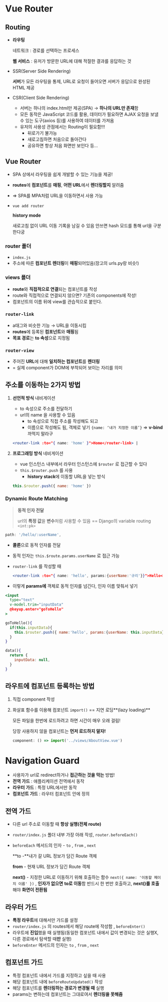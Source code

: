 # Vue Router

## Routing

- **라우팅**
  
  네트워크 : 경로를 선택하는 프로세스
  
  **웹 서비스** : 유저가 방문한 URL에 대해 적절한 결과를 응답하는 것

- SSR(Server Side Rendering)
  
  **서버**가 모든 라우팅을 통제, URL로 요청이 들어오면 서버가 응답으로 완성된 HTML 제공

- CSR(Client Side Rendering)
  
  - 서버는 하나의 index.html만 제공(SPA) → **하나의 URL만 존재**함
  - 모든 동작은 JavaScript 코드를 활용, 데이터가 필요하면 AJAX 요청을 보낼 수 있는 도구(axios 등)를 사용하여 데이터를 가져옴
  - 유저의 사용성 관점에서는 Routing이 필요함!!!
    - 뒤로가기 불가능
    - 새로고침하면 처음으로 돌아간다
    - 공유하면 항상 처음 화면만 보인다 등…

## Vue Router

- SPA 상에서 라우팅을 쉽게 개발할 수 있는 기능을 제공!

- **routes**에 **컴포넌트**를 **매핑**, **어떤 URL**에서 **렌더링할지** 알려줌

- ⇒ SPA를 MPA처럼 URL을 이동하면서 사용 가능

- `vue add router`
  
  **history mode**
  
  새로고침 없이 URL 이동 기록을 남길 수 있음
  안쓰면 hash 모드를 통해 url을 구분한다궁

### router 폴더

- `index.js`
- 주소에 따른 **컴포넌트 렌더링**이 **매핑**되어있음(장고의 urls.py랑 비슷!)

### views 폴더

- **route**와 **직접적으로 연결**되는 컴포넌트를 작성
- route와 직접적으로 연결되지 않으면? 기존의 components에 작성!
- 컴포넌트의 이름 뒤에 view를 관습적으로 붙인다.

### `router-link`

- a태그와 비슷한 기능 → URL을 이동시킴
- **routes**에 등록된 **컴포넌트**와 **매핑**됨
- **목표 경로**는 **to 속성**으로 지정됨

### `router-view`

- 주어진 **URL**에 대해 **일치하는 컴포넌트**를 **렌더링**
- = 실제 component가 DOM에 부착되어 보이는 자리를 의미

## 주소를 이동하는 2가지 방법

1. **선언적 방식** 내비게이션
   
   - to 속성으로 주소를 전달하기
   - url의 name 을 사용할 수 있음
     - to 속성으로 직접 주소를 작성해도 되고
     - 이름으로 작성해도 됨, 객체로 넣기 `{name: ‘내가 지정한 이름’}` ⇒ **v-bind** 까먹지 말라구
   
   ```jsx
   <router-link :to="{ name: 'home' }">Home</router-link> |
   ```

2. **프로그래밍 방식** 네비게이션
   
   - vue 인스턴스 내부에서 라우터 인스턴스에 `$router` 로 접근할 수 있다
   - `this.$router.push` 를 사용
     - **history stack**에 이동할 URL을 넣는 방식
   
   ```jsx
   this.$router.push({ name: 'home' })
   ```

### Dynamic Route Matching

> **동적 인자 전달**
> 
> url의 **특정 값**을 **변수**처럼 사용할 수 있음 == Django의 variable routing `<int:pk>`

```jsx
path: '/hello/:userName',
```

- **콜론**으로 동적 인자를 전달

- 동적 인자는 `this.$route.params.userName` 로 접근 가능

- `router-link` 를 작성할 때
  
  ```jsx
  <router-link :to="{ name: 'hello', params:{userName:'규리'}}">Hello</router-link>
  ```

- 이렇게 **params에** 객체로 동적 인자를 넘긴다, 인자 이름 맞춰서 넣기

```jsx
<input 
  type="text"
  v-model.trim="inputData"
  @keyup.enter="goToHello"
>

goToHello(){
  if(this.inputData){
    this.$router.push({ name:'hello', params:{userName: this.inputData} })
  }
}

data(){
  return {
    inputData: null,
  }
}
```

## 라우트에 컴포넌트 등록하는 방법

1. 직접 component 작성

2. 화살표 함수를 이용해 컴포넌트 `import()` == 지연 로딩**(lazy loading)**
   
   모든 파일을 한번에 로드하려고 하면 시간이 매우 오래 걸림!
   
   당장 사용하지 않을 컴포넌트는 **먼저 로드하지 말자!**
   
   ```jsx
   component: () => import('../views/AboutView.vue')
   ```



# Navigation Guard

- 사용자가 url로 redirect하거나 **접근하는 것을 막는** 방법!
- **전역 가드** : 애플리케이션 전역에서 동작
- **라우터 가드** : 특정 URL에서만 동작
- **컴포넌트 가드** : 라우터 컴포넌트 안에 정의

## 전역 가드

- 다른 url 주소로 이동할 때 **항상 실행(전체 route)**

- `router/index.js` 폴더 내부 가장 아래 작성, `router.beforeEach()`

- `beforeEach` 메서드의 인자 - `to` , `from` , `next`
  
  **to -**내가 갈 URL 정보가 담긴 Route 객체
  
  **from** - 현재 URL 정보가 담긴 Route 객체
  
  **next()** - 지정한 URL로 이동하기 위해 호출하는 함수 `next({ name: '이동할 페이지 이름' })` , **인자가 없으면** **to로 이동**함
  반드시 한 번만 호출하고, **next()를 호출**해야 **화면이 전환됨**

## 라우터 가드

- **특정 라우트**에 대해서만 가드를 설정
- `router/index.js` 의 routes에서 해당 route에 작성함 , `beforeEnter()`
- 라우트에 **진입**했을 때 실행됨(동일한 컴포넌트 내에서 값이 변경되는 것은 실행X, 다른 경로에서 탐색할 때**만** 실행)
- `beforeEnter` 메서드의 인자는 `to` , `from` , `next`

## 컴포넌트 가드

- 특정 컴포넌트 내에서 가드를 지정하고 싶을 때 사용
- 해당 컴포넌트 내에 `beforeRouteUpdated()` 작성
- 해당 컴포넌트를 **렌더링하는 경로가 변경될 때** 실행
- params는 변하는데 컴포넌트는 그대로여서 **렌더링을 못해줌**
